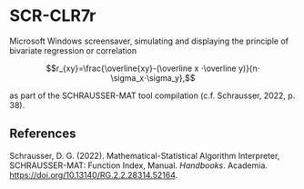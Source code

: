 # SCR-CLR7r
Microsoft Windows screensaver, simulating and displaying the principle of bivariate regression or correlation

$$r_{xy}=\frac{\overline{xy}-(\overline x ⋅\overline y)}{n⋅ \sigma_x⋅\sigma_y},$$

as part of the SCHRAUSSER-MAT tool compilation (c.f. Schrausser, 2022, p. 38). 

## References

Schrausser, D. G. (2022). Mathematical-Statistical Algorithm Interpreter,
SCHRAUSSER-MAT: Function Index, Manual. *Handbooks*. Academia.
https://doi.org/10.13140/RG.2.2.28314.52164.
